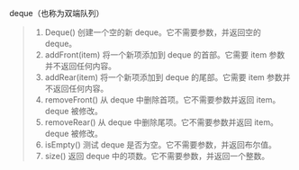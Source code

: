 deque（也称为双端队列）


> 1. Deque() 创建一个空的新 deque。它不需要参数，并返回空的 deque。
> 1. addFront(item) 将一个新项添加到 deque 的首部。它需要 item 参数 并不返回任何内容。
> 1. addRear(item) 将一个新项添加到 deque 的尾部。它需要 item 参数并不返回任何内容。
> 1. removeFront() 从 deque 中删除首项。它不需要参数并返回 item。deque 被修改。
> 1. removeRear() 从 deque 中删除尾项。它不需要参数并返回 item。deque 被修改。
> 1. isEmpty() 测试 deque 是否为空。它不需要参数，并返回布尔值。
> 1. size() 返回 deque 中的项数。它不需要参数，并返回一个整数。
